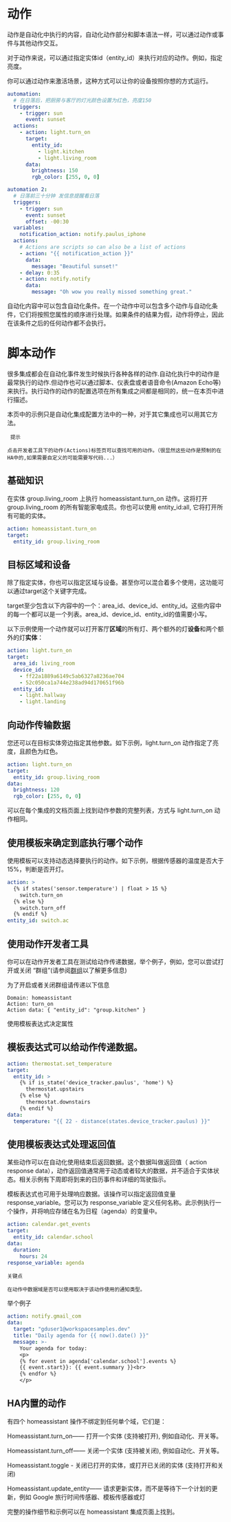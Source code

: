 # 动作

动作是自动化中执行的内容，自动化动作部分和脚本语法一样，可以通过动作或事件与其他动作交互。

对于动作来说，可以通过指定实体id（entity_id）来执行对应的动作。例如，指定亮度。

你可以通过动作来激活场景，这种方式可以让你的设备按照你想的方式运行。

```yml
automation:
  # 在日落后，把厨房与客厅的灯光颜色设置为红色，亮度150
  triggers:
    - trigger: sun
      event: sunset
  actions:
    - action: light.turn_on
      target:
        entity_id:
          - light.kitchen
          - light.living_room
      data:
        brightness: 150
        rgb_color: [255, 0, 0]

automation 2:
  # 日落前三十分钟 发信息提醒看日落
  triggers:
    - trigger: sun
      event: sunset
      offset: -00:30
  variables:
    notification_action: notify.paulus_iphone
  actions:
    # Actions are scripts so can also be a list of actions
    - action: "{{ notification_action }}"
      data:
        message: "Beautiful sunset!"
    - delay: 0:35
    - action: notify.notify
      data:
        message: "Oh wow you really missed something great."
```

自动化内容中可以包含自动化条件。在一个动作中可以包含多个动作与自动化条件，它们将按照您属性的顺序进行处理。如果条件的结果为假，动作将停止，因此在该条件之后的任何动作都不会执行。

# 脚本动作

很多集成都会在自动化事件发生时候执行各种各样的动作.自动化执行中的动作是最常执行的动作.但动作也可以通过脚本、仪表盘或者语音命令(Amazon Echo等)来执行。执行动作的动作的配置选项在所有集成之间都是相同的，统一在本页中进行描述。

本页中的示例只是自动化集成配置方法中的一种，对于其它集成也可以用其它方法。

```
 提示

点击开发者工具下的动作(Actions)标签页可以查找可用的动作。（很显然这些动作是预制的在HA中的,如果需要自定义的可能需要写代码...）
```

## 基础知识

在实体 group.living_room 上执行 homeassistant.turn_on 动作。这将打开 group.living_room 的所有智能家电成员。你也可以使用 entity_id:all, 它将打开所有可能的实体。

```yaml
action: homeassistant.turn_on
target:
  entity_id: group.living_room
```

## 目标区域和设备

除了指定实体，你也可以指定区域与设备。甚至你可以混合着多个使用，这功能可以通过target这个关键字完成。

target至少包含以下内容中的一个：area_id、device_id、entity_id。这些内容中的每一个都可以是一个列表。area_id、device_id、entity_id的值需要小写。

以下示例使用一个动作就可以打开客厅**区域**的所有灯、两个额外的灯**设备**和两个额外的灯**实体**：

```yaml
action: light.turn_on
target:
  area_id: living_room
  device_id:
    - ff22a1889a6149c5ab6327a8236ae704
    - 52c050ca1a744e238ad94d170651f96b
  entity_id:
    - light.hallway
    - light.landing
```

## 向动作传输数据

您还可以在目标实体旁边指定其他参数。如下示例，light.turn_on 动作指定了亮度，且颜色为红色。

```yaml
action: light.turn_on
target:
  entity_id: group.living_room
data:
  brightness: 120
  rgb_color: [255, 0, 0]
```

可以在每个集成的文档页面上找到动作参数的完整列表，方式与 light.turn_on 动作相同。

## 使用模板来确定到底执行哪个动作

使用模板可以支持动态选择要执行的动作。如下示例，根据传感器的温度是否大于15%，判断是否开灯。

```yaml
action: >
  {% if states('sensor.temperature') | float > 15 %}
    switch.turn_on
  {% else %}
    switch.turn_off
  {% endif %}
entity_id: switch.ac
```

## 使用动作开发者工具

你可以在动作开发者工具在测试给动作传递数据，举个例子，例如，您可以尝试打开或关闭 “群组”(请参阅[群组](https://www.home-assistant.io/integrations/group/)以了解更多信息)

为了开启或者关闭群组请传递以下信息

```
Domain: homeassistant
Action: turn_on
Action data: { "entity_id": "group.kitchen" }
```

使用模板表达式决定属性

## 模板表达式可以给动作传递数据。

```yaml
action: thermostat.set_temperature
target:
  entity_id: >
    {% if is_state('device_tracker.paulus', 'home') %}
      thermostat.upstairs
    {% else %}
      thermostat.downstairs
    {% endif %}
data:
  temperature: "{{ 22 - distance(states.device_tracker.paulus) }}"
```

##  使用模板表达式处理返回值

某些动作可以在自动化使用结束后返回数据。这个数据叫做返回值（ action response data），动作返回值通常用于动态或者较大的数据，并不适合于实体状态。相关示例有下周即将到来的日历事件和详细的驾驶指示。

模板表达式也可用于处理响应数据。该操作可以指定返回值变量response_variable。您可以为 response_variable 定义任何名称。此示例执行一个操作，并将响应存储在名为日程（agenda）的变量中。

```yaml
action: calendar.get_events
target:
  entity_id: calendar.school
data:
  duration:
    hours: 24
response_variable: agenda
```

```
关键点

在动作中数据域是否可以使用取决于该动作使用的通知类型。
```
举个例子
```yaml
action: notify.gmail_com
data:
  target: "gduser1@workspacesamples.dev"
  title: "Daily agenda for {{ now().date() }}"
  message: >-
    Your agenda for today:
    <p>
    {% for event in agenda['calendar.school'].events %}
    {{ event.start}}: {{ event.summary }}<br>
    {% endfor %}
    </p>
```

## HA内置的动作

有四个 homeassistant 操作不绑定到任何单个域，它们是：

Homeassistant.turn_on—— 打开一个实体 (支持被打开), 例如自动化、开关等。

Homeassistant.turn_off—— 关闭一个实体 (支持被关闭), 例如自动化、开关等。

Homeassistant.toggle - 关闭已打开的实体，或打开已关闭的实体 (支持打开和关闭)

Homeassistant.update_entity—— 请求更新实体，而不是等待下一个计划的更新，例如 Google 旅行时间传感器、模板传感器或灯

完整的操作细节和示例可以在 homeassistant 集成页面上找到。



